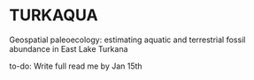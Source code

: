 # TURKAQUA
Geospatial paleoecology: estimating aquatic and terrestrial fossil abundance in East Lake Turkana


to-do: Write full read me by Jan 15th
